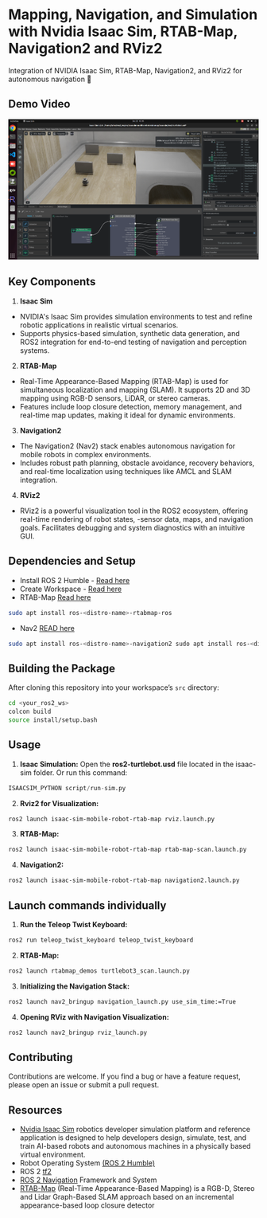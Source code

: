 # Mapping, Navigation, and Simulation with Nvidia Isaac Sim, RTAB-Map, Navigation2 and RViz2 

Integration of NVIDIA Isaac Sim, RTAB-Map, Navigation2, and RViz2 for autonomous navigation 🤖

## Demo Video
[![IMAGE ALT TEXT HERE](images/image2.png)](https://youtu.be/NRXYgfIl9uc)


## Key Components

1. **Isaac Sim**
- NVIDIA's Isaac Sim provides simulation environments to test and refine robotic applications in realistic virtual scenarios.
- Supports physics-based simulation, synthetic data generation, and ROS2 integration for end-to-end testing of navigation and perception systems.
  
2. **RTAB-Map**
- Real-Time Appearance-Based Mapping (RTAB-Map) is used for simultaneous localization and mapping (SLAM). It supports 2D and 3D mapping using RGB-D sensors, LiDAR, or stereo cameras.
- Features include loop closure detection, memory management, and real-time map updates, making it ideal for dynamic environments.

3. **Navigation2**
- The Navigation2 (Nav2) stack enables autonomous navigation for mobile robots in complex environments.
- Includes robust path planning, obstacle avoidance, recovery behaviors, and real-time localization using techniques like AMCL and SLAM integration.

4. **RViz2**
- RViz2 is a powerful visualization tool in the ROS2 ecosystem, offering real-time rendering of robot states, -sensor data, maps, and navigation goals.
Facilitates debugging and system diagnostics with an intuitive GUI.


## Dependencies and Setup

-  Install ROS 2 Humble - [Read here](https://docs.ros.org/en/humble/Installation.html)
-  Create Workspace - [Read here](https://docs.ros.org/en/humble/Tutorials/Beginner-Client-Libraries/Creating-A-Workspace/Creating-A-Workspace.html)
- RTAB-Map [Read here](https://github.com/introlab/rtabmap_ros/tree/ros2#rtabmap_ros)
```sh
sudo apt install ros-<distro-name>-rtabmap-ros
```
- Nav2 [READ here](https://github.com/ros-navigation/navigation2)
```sh
sudo apt install ros-<distro-name>-navigation2 sudo apt install ros-<distro-name>-nav2-bringup
```

## Building the Package
After cloning this repository into your workspace’s ```src``` directory:
```sh
cd <your_ros2_ws>
colcon build
source install/setup.bash
```

## Usage

1. **Isaac Simulation:**
Open the <b>ros2-turtlebot.usd</b> file located in the isaac-sim folder.
Or run this command:
```py
ISAACSIM_PYTHON script/run-sim.py
```

2. **Rviz2 for Visualization:** 
```sh
ros2 launch isaac-sim-mobile-robot-rtab-map rviz.launch.py
```

3. **RTAB-Map:**
```sh
ros2 launch isaac-sim-mobile-robot-rtab-map rtab-map-scan.launch.py
```

4. **Navigation2:** 
```sh
ros2 launch isaac-sim-mobile-robot-rtab-map navigation2.launch.py
```

## Launch commands individually

1. **Run the Teleop Twist Keyboard:**
```sh
ros2 run teleop_twist_keyboard teleop_twist_keyboard
```
2. **RTAB-Map:**
```sh
ros2 launch rtabmap_demos turtlebot3_scan.launch.py
```
3. **Initializing the Navigation Stack:**
```sh
ros2 launch nav2_bringup navigation_launch.py use_sim_time:=True
```
4. **Opening RViz with Navigation Visualization:**
```sh
ros2 launch nav2_bringup rviz_launch.py
```

## Contributing
Contributions are welcome. If you find a bug or have a feature request, please open an issue or submit a pull request.

## Resources

- [Nvidia Isaac Sim](https://developer.nvidia.com/isaac/sim) robotics developer simulation platform and reference application is designed to help developers design, simulate, test, and train AI-based robots and autonomous machines in a physically based virtual environment.
- Robot Operating System [(ROS 2 Humble)](https://docs.ros.org/en/humble/index.html)
- ROS 2 [tf2](https://docs.ros.org/en/humble/Tutorials/Intermediate/Tf2/Introduction-To-Tf2.html)
- [ROS 2 Navigation](https://github.com/ros-navigation/navigation2/) Framework and System
- [RTAB-Map](https://introlab.github.io/rtabmap/) (Real-Time Appearance-Based Mapping) is a RGB-D, Stereo and Lidar Graph-Based SLAM approach based on an incremental appearance-based loop closure detector
